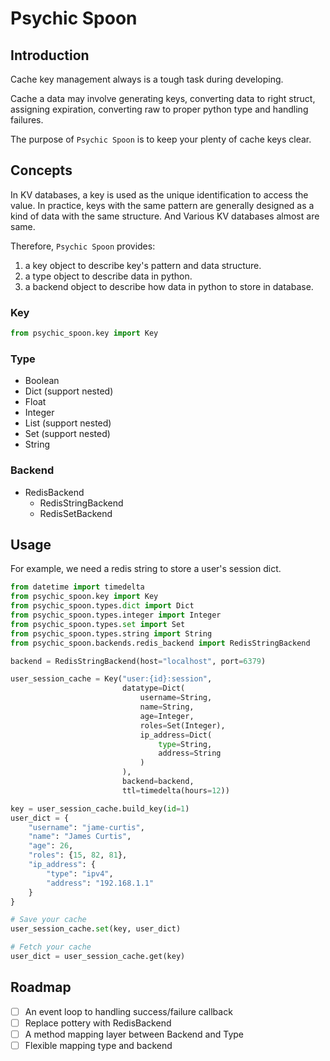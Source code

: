 # Psychic Spoon

## Introduction

Cache key management always is a tough task during developing.

Cache a data may involve generating keys, converting data to right struct, assigning expiration, converting raw to
proper python type and handling failures.

The purpose of `Psychic Spoon` is to keep your plenty of cache keys clear.

## Concepts

In KV databases, a key is used as the unique identification to access the value. In practice, keys with the same pattern
are generally designed as a kind of data with the same structure. And Various KV databases almost are same.

Therefore, `Psychic Spoon` provides:

1. a key object to describe key's pattern and data structure.
2. a type object to describe data in python.
3. a backend object to describe how data in python to store in database.

### Key

```python
from psychic_spoon.key import Key
```

### Type

- Boolean
- Dict (support nested)
- Float
- Integer
- List (support nested)
- Set  (support nested)
- String

### Backend

- RedisBackend
    - RedisStringBackend
    - RedisSetBackend

## Usage

For example, we need a redis string to store a user's session dict.

```python
from datetime import timedelta
from psychic_spoon.key import Key
from psychic_spoon.types.dict import Dict
from psychic_spoon.types.integer import Integer
from psychic_spoon.types.set import Set
from psychic_spoon.types.string import String
from psychic_spoon.backends.redis_backend import RedisStringBackend

backend = RedisStringBackend(host="localhost", port=6379)

user_session_cache = Key("user:{id}:session",
                         datatype=Dict(
                             username=String,
                             name=String,
                             age=Integer,
                             roles=Set(Integer),
                             ip_address=Dict(
                                 type=String,
                                 address=String
                             )
                         ),
                         backend=backend,
                         ttl=timedelta(hours=12))

key = user_session_cache.build_key(id=1)
user_dict = {
    "username": "jame-curtis",
    "name": "James Curtis",
    "age": 26,
    "roles": {15, 82, 81},
    "ip_address": {
        "type": "ipv4",
        "address": "192.168.1.1"
    }
}

# Save your cache
user_session_cache.set(key, user_dict)

# Fetch your cache
user_dict = user_session_cache.get(key)

```

## Roadmap

- [ ] An event loop to handling success/failure callback
- [ ] Replace pottery with RedisBackend
- [ ] A method mapping layer between Backend and Type
- [ ] Flexible mapping type and backend
